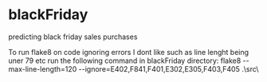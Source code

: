 # blackFriday
predicting black friday sales purchases

To run flake8 on code ignoring errors I dont like such as line lenght being uner 79 etc run the following command in blackFriday directory:
flake8 --max-line-length=120 --ignore=E402,F841,F401,E302,E305,F403,F405 .\src\
